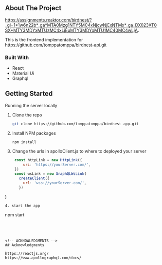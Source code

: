 # 



<!-- ABOUT THE PROJECT -->
## About The Project

https://assignments.reaktor.com/birdnest/?_gl=1*1w6n22b*_ga*MTA0Mzg1NTY5MC4xNjcwNjExNTMx*_ga_DX023XT0SX*MTY3MDYxMTUzMC4xLjEuMTY3MDYxMTU1MC40MC4wLjA.

This is the frontend implementation for https://github.com/tomppatomppa/birdnest-api.git



### Built With


* React
* Material Ui
* Graphql



<!-- GETTING STARTED -->
## Getting Started
Running the server locally

1. Clone the repo
   ```sh
   git clone https://github.com/tomppatomppa/birdnest-app.git
   ```
2. Install NPM packages
   ```sh
   npm install
   ```
3. Change the urls in apolloClient.js to where to deployed your server
   ```js
    const httpLink = new HttpLink({
        uri: 'https://yourServer.com/',
    })
    const wsLink = new GraphQLWsLink( 
      createClient({
        url: 'wss://yourServer.com/',
      })
  )
  
   ```
4. start the app
   ```
   npm start
   ```




<!-- ACKNOWLEDGMENTS -->
## Acknowledgments

https://reactjs.org/
https://www.apollographql.com/docs/


